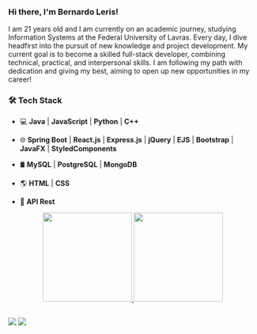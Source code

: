 ### Hi there, I'm Bernardo Leris!
I am 21 years old and I am currently on an academic journey, studying Information Systems at the Federal University of Lavras. Every day, I dive headfirst into the pursuit of new knowledge and project development. My current goal is to become a skilled full-stack developer, combining technical, practical, and interpersonal skills. I am following my path with dedication and giving my best, aiming to open up new opportunities in my career!
### 🛠 Tech Stack

- 💻 **Java** | **JavaScript** | **Python** | **C++**

- 🌐 **Spring Boot** | **React.js** | **Express.js** | **jQuery** | **EJS** | **Bootstrap** | **JavaFX** | **StyledComponents**

- 🛢 **MySQL** | **PostgreSQL** | **MongoDB**

- 🌎 **HTML** | **CSS**

- 🔗 **API Rest**

<div align="center">
  <a href="https://github.com/bernardoleris">
  <img height="180em" src="https://github-readme-stats.vercel.app/api?username=bernardoleris&show_icons=true&theme=dracula&include_all_commits=true&count_private=true"/>
  <img height="180em" src="https://github-readme-stats.vercel.app/api/top-langs/?username=bernardoleris&layout=compact&langs_count=7&theme=dracula"/>
</div>

##

<div> 
  <a href = "mailto:bernardo.leris1@gmail.com"><img src="https://img.shields.io/badge/-Gmail-%23333?style=for-the-badge&logo=gmail&logoColor=white" target="_blank"></a>
  <a href="https://www.linkedin.com/in/bernardo-leris-1b128620b/" target="_blank"><img src="https://img.shields.io/badge/-LinkedIn-%230077B5?style=for-the-badge&logo=linkedin&logoColor=white" target="_blank"></a> 
 
</div>
